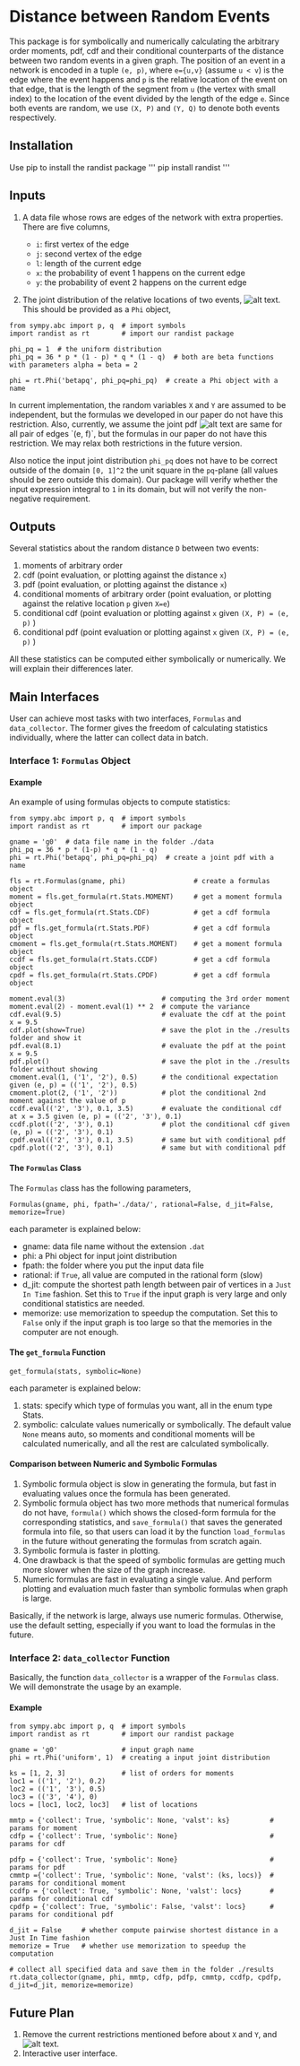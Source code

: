 # Distance between Random Events

This package is for symbolically and numerically calculating the arbitrary order moments, pdf, cdf and their conditional counterparts of the distance between two random events in a given graph. The position of an event in a network is encoded in a tuple `(e, p)`, where `e={u,v}` (assume `u < v`) is the edge where the event happens and `p` is the relative location of the event on that edge, that is the length of the segment from `u` (the vertex with small index) to the location of the event divided by the length of the edge `e`. Since both events are random, we use `(X, P)` and `(Y, Q)` to denote both events respectively.


## Installation

Use pip to install the randist package
'''
pip install randist
'''

## Inputs
1. A data file whose rows are edges of the network with extra properties. There are five columns,
   * `i`: first vertex of the edge
   * `j`: second vertex of the edge
   * `l`: length of the current edge
   * `x`: the probability of event 1 happens on the current edge
   * `y`: the probability of event 2 happens on the current edge

2. The joint distribution of the relative locations of two events, ![alt text](https://latex.codecogs.com/gif.latex?\Phi_\scriptscriptstyle{P,Q}(p,q)). This should be provided as a `Phi` object,
```
from sympy.abc import p, q  # import symbols
import randist as rt        # import our randist package

phi_pq = 1  # the uniform distribution
phi_pq = 36 * p * (1 - p) * q * (1 - q)  # both are beta functions with parameters alpha = beta = 2

phi = rt.Phi('betapq', phi_pq=phi_pq)  # create a Phi object with a name

```
In current implementation, the random variables `X` and `Y` are assumed to be independent, but the formulas we developed in our paper do not have this restriction. Also, currently, we assume the joint pdf ![alt text](https://latex.codecogs.com/gif.latex?\Phi_\scriptscriptstyle{P,Q}(p,q)) are same for all pair of edges `(e, f)`, but the formulas in our paper do not have this restriction. We may relax both restrictions in the future version.

Also notice the input joint distribution `phi_pq` does not have to be correct outside of the domain `[0, 1]^2` the unit square in the `pq`-plane (all values should be zero outside this domain). Our package will verify whether the input expression integral to `1` in its domain, but will not verify the non-negative requirement.

## Outputs
Several statistics about the random distance `D` between two events:
1. moments of arbitrary order 
2. cdf (point evaluation, or plotting against the distance `x`) 
3. pdf (point evaluation, or plotting against the distance `x`) 
4. conditional moments of arbitrary order  (point evaluation, or plotting against the relative location `p` given `X=e`) 
5. conditional cdf  (point evaluation or plotting against `x` given `(X, P) = (e, p)` ) 
6. conditional pdf  (point evaluation or plotting against `x` given `(X, P) = (e, p)` )

All these statistics can be computed either symbolically or numerically. We will explain their differences later.

## Main Interfaces
User can achieve most tasks with two interfaces, `Formulas` and `data_collector`. The former gives the freedom of calculating statistics individually, where the latter can collect data in batch.

### Interface 1: `Formulas` Object

#### Example
An example of using formulas objects to compute statistics:
```
from sympy.abc import p, q  # import symbols
import randist as rt        # import our package

gname = 'g0'  # data file name in the folder ./data
phi_pq = 36 * p * (1-p) * q * (1 - q)
phi = rt.Phi('betapq', phi_pq=phi_pq)  # create a joint pdf with a name

fls = rt.Formulas(gname, phi)                 # create a formulas object
moment = fls.get_formula(rt.Stats.MOMENT)     # get a moment formula object
cdf = fls.get_formula(rt.Stats.CDF)           # get a cdf formula object
pdf = fls.get_formula(rt.Stats.PDF)           # get a cdf formula object
cmoment = fls.get_formula(rt.Stats.MOMENT)    # get a moment formula object
ccdf = fls.get_formula(rt.Stats.CCDF)         # get a cdf formula object
cpdf = fls.get_formula(rt.Stats.CPDF)         # get a cdf formula object

moment.eval(3)                        # computing the 3rd order moment
moment.eval(2) - moment.eval(1) ** 2  # compute the variance
cdf.eval(9.5)                         # evaluate the cdf at the point x = 9.5
cdf.plot(show=True)                   # save the plot in the ./results folder and show it
pdf.eval(8.1)                         # evaluate the pdf at the point x = 9.5
pdf.plot()                            # save the plot in the ./results folder without showing
cmoment.eval(1, ('1', '2'), 0.5)      # the conditional expectation given (e, p) = (('1', '2'), 0.5)
cmoment.plot(2, ('1', '2'))           # plot the conditional 2nd moment against the value of p
ccdf.eval(('2', '3'), 0.1, 3.5)       # evaluate the conditional cdf at x = 3.5 given (e, p) = (('2', '3'), 0.1)
ccdf.plot(('2', '3'), 0.1)            # plot the conditional cdf given (e, p) = (('2', '3'), 0.1)
cpdf.eval(('2', '3'), 0.1, 3.5)       # same but with conditional pdf
cpdf.plot(('2', '3'), 0.1)            # same but with conditional pdf
```

#### The `Formulas` Class
The `Formulas` class has the following parameters,
```
Formulas(gname, phi, fpath='./data/', rational=False, d_jit=False, memorize=True)
```
each parameter is explained below:
* gname:    data file name without the extension `.dat`
* phi:      a Phi object for input joint distribution
* fpath:    the folder where you put the input data file
* rational: if `True`, all value are computed in the rational form (slow)
* d_jit: compute the shortest path length between pair of vertices in a `Just In Time` fashion. Set this to `True` if the input graph is very large and only conditional statistics are needed.
* memorize: use memorization to speedup the computation. Set this to `False` only if the input graph is too large so that the memories in the computer are not enough.

#### The `get_formula` Function
```
get_formula(stats, symbolic=None)
```
each parameter is explained below:
1. stats: specify which type of formulas you want, all in the enum type Stats.
2. symbolic: calculate values numerically or symbolically. The default value `None` means auto, so moments and conditional moments will be calculated numerically, and all the rest are calculated symbolically.

#### Comparison between Numeric and Symbolic Formulas
1. Symbolic formula object is slow in generating the formula, but fast in evaluating values once the formula has been generated.
2. Symbolic formula object has two more methods that numerical formulas do not have, `formula()` which shows the closed-form formula for the corresponding statistics, and `save_formula()` that saves the generated formula into file, so that users can load it by the function `load_formulas` in the future without generating the formulas from scratch again.
3. Symbolic formula is faster in plotting.
4. One drawback is that the speed of symbolic formulas are getting much more slower when the size of the graph increase.
5. Numeric formulas are fast in evaluating a single value. And perform plotting and evaluation much faster than symbolic formulas when graph is large.

Basically, if the network is large, always use numeric formulas. Otherwise, use the default setting, especially if you want to load the formulas in the future.

### Interface 2: `data_collector` Function
Basically, the function `data_collector` is a wrapper of the `Formulas` class. We will demonstrate the usage by an example.

#### Example

```
from sympy.abc import p, q  # import symbols
import randist as rt        # import our randist package

gname = 'g0'                # input graph name
phi = rt.Phi('uniform', 1)  # creating a input joint distribution

ks = [1, 2, 3]              # list of orders for moments
loc1 = (('1', '2'), 0.2)
loc2 = (('1', '3'), 0.5)
loc3 = (('3', '4'), 0)
locs = [loc1, loc2, loc3]   # list of locations

mmtp = {'collect': True, 'symbolic': None, 'valst': ks}          # params for moment
cdfp = {'collect': True, 'symbolic': None}                       # params for cdf

pdfp = {'collect': True, 'symbolic': None}                       # params for pdf
cmmtp ={'collect': True, 'symbolic': None, 'valst': (ks, locs)}  # params for conditional moment
ccdfp = {'collect': True, 'symbolic': None, 'valst': locs}       # params for conditional cdf
cpdfp = {'collect': True, 'symbolic': False, 'valst': locs}      # params for conditional pdf

d_jit = False     # whether compute pairwise shortest distance in a Just In Time fashion
memorize = True   # whether use memorization to speedup the computation

# collect all specified data and save them in the folder ./results
rt.data_collector(gname, phi, mmtp, cdfp, pdfp, cmmtp, ccdfp, cpdfp, d_jit=d_jit, memorize=memorize)   
```

## Future Plan
1. Remove the current restrictions mentioned before about `X` and `Y`, and ![alt text](https://latex.codecogs.com/gif.latex?\Phi_\scriptscriptstyle{P,Q}(p,q)).
2. Interactive user interface.
